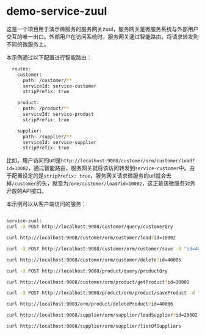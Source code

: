 # demo-service-zuul
这是一个项目用于演示微服务的服务网关zuul，服务网关是微服务系统与外部用户交互的唯一出口。外部用户在访问系统时，服务网关通过智能路由，将请求转发到不同的微服务上。

本示例通过以下配置进行智能路由：
```bash
  routes:
    customer:
      path: /customer/**
      serviceId: service-customer
      stripPrefix: true

    product:
      path: /product/**
      serviceId: service-product
      stripPrefix: true

    supplier:
      path: /supplier/**
      serviceId: service-supplier
      stripPrefix: true
```
比如，用户访问的url是`http://localhost:9008/customer/orm/customer/load?id=10002`，通过智能路由，服务网关就将该访问转发到`service-customer`中。由于配置设定的是`stripPrefix: true`，服务网关请求微服务的url就会去掉`/customer`的头，就变为`/orm/customer/load?id=10002`，这正是该微服务对外开放的API接口。

本示例可以从客户端访问的服务：
```bash

service-zuul:
curl -X POST http://localhost:9008/customer/query/customerQry

curl http://localhost:9008/customer/orm/customer/load?id=10002

curl -X POST http://localhost:9008/customer/orm/customer/save -d "id=40005&name=John&sex=male&birthday=2013-07-08&identification=110212201307083814&phoneNumber=13477496662"

curl http://localhost:9008/customer/orm/customer/delete?id=40005

curl -X POST http://localhost:9008/product/query/productQry

curl http://localhost:9008/customer/orm/product/getProduct?id=30001

curl -X POST http://localhost:9008/product/orm/product/saveProduct -d "id=40006&name=ThinkPad+T220&price=4600&unit=%E4%B8%AA&supplierId=S0002&classify=%E5%8A%9E%E5%85%AC%E7%94%A8%E5%93%81"

curl http://localhost:9003/orm/product/deleteProduct?id=40006

curl http://localhost:9008/supplier/orm/supplier/loadSupplier?id=20002

curl http://localhost:9008/supplier/orm/supplier/listOfSuppliers
```